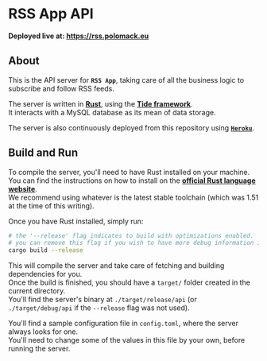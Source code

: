 RSS App API
===========

**Deployed live at: <https://rss.polomack.eu>**

About
-----

This is the API server for **`RSS App`**, taking care of all the business logic to subscribe and follow RSS feeds.

The server is written in [**Rust**](https://rust-lang.org), using the [**Tide framework**](https://github.com/http-rs/tide).  
It interacts with a MySQL database as its mean of data storage.

The server is also continuously deployed from this repository using [**`Heroku`**](https://heroku.com).

Build and Run
-------------

To compile the server, you'll need to have Rust installed on your machine.  
You can find the instructions on how to install on the [**official Rust language website**].  
We recommend using whatever is the latest stable toolchain (which was 1.51 at the time of this writing).  

[**official Rust language website**]: https://www.rust-lang.org/tools/install

Once you have Rust installed, simply run:

```bash
# the '--release' flag indicates to build with optimizations enabled.
# you can remove this flag if you wish to have more debug information in the emitted binary.
cargo build --release
```

This will compile the server and take care of fetching and building dependencies for you.  
Once the build is finished, you should have a `target/` folder created in the current directory.  
You'll find the server's binary at `./target/release/api` (or `./target/debug/api` if the `--release` flag was not used).  

You'll find a sample configuration file in `config.toml`, where the server always looks for one.  
You'll need to change some of the values in this file by your own, before running the server.  
